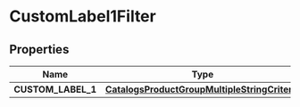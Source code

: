 
# CustomLabel1Filter

## Properties
| Name | Type | Description | Notes |
| ------------ | ------------- | ------------- | ------------- |
| **CUSTOM_LABEL_1** | [**CatalogsProductGroupMultipleStringCriteria**](.md) |  |  |




